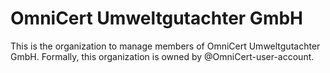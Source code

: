 # OmniCert Umweltgutachter GmbH
This is the organization to manage members of OmniCert Umweltgutachter GmbH. Formally, this organization is owned by @OmniCert-user-account.
